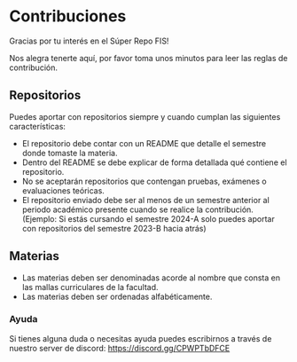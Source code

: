 # Contribuciones

Gracias por tu interés en el Súper Repo FIS!

Nos alegra tenerte aquí, por favor toma unos minutos para leer las reglas de contribución.

## Repositorios

Puedes aportar con repositorios siempre y cuando cumplan las siguientes características:

- El repositorio debe contar con un README que detalle el semestre donde tomaste la materia.
- Dentro del README se debe explicar de forma detallada qué contiene el repositorio.
- No se aceptarán repositorios que contengan pruebas, exámenes o evaluaciones teóricas.
- El repositorio enviado debe ser al menos de un semestre anterior al periodo académico presente cuando se realice la contribución.
  (Ejemplo: Si estás cursando el semestre 2024-A solo puedes aportar con repositorios del semestre 2023-B hacia atrás)

## Materias

- Las materias deben ser denominadas acorde al nombre que consta en las mallas curriculares de la facultad.
- Las materias deben ser ordenadas alfabéticamente.

### Ayuda

Si tienes alguna duda o necesitas ayuda puedes escribirnos a través de nuestro server de discord: https://discord.gg/CPWPTbDFCE

